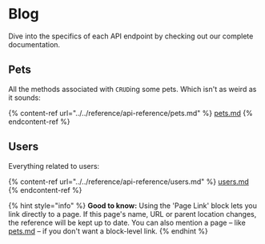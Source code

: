 # Blog

Dive into the specifics of each API endpoint by checking out our complete documentation.

## Pets

All the methods associated with `CRUD`ing some pets. Which isn't as weird as it sounds:

{% content-ref url="../../reference/api-reference/pets.md" %}
[pets.md](../../reference/api-reference/pets.md)
{% endcontent-ref %}

## Users

Everything related to users:

{% content-ref url="../../reference/api-reference/users.md" %}
[users.md](../../reference/api-reference/users.md)
{% endcontent-ref %}

{% hint style="info" %}
**Good to know:** Using the 'Page Link' block lets you link directly to a page. If this page's name, URL or parent location changes, the reference will be kept up to date. You can also mention a page – like [pets.md](../../reference/api-reference/pets.md "mention") – if you don't want a block-level link.
{% endhint %}
